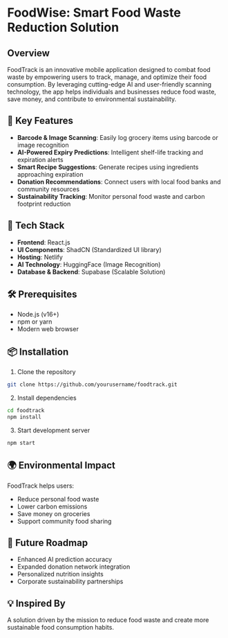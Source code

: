 # FoodWise: Smart Food Waste Reduction Solution

## Overview

FoodTrack is an innovative mobile application designed to combat food waste by empowering users to track, manage, and optimize their food consumption. By leveraging cutting-edge AI and user-friendly scanning technology, the app helps individuals and businesses reduce food waste, save money, and contribute to environmental sustainability.

## 🌟 Key Features

- **Barcode & Image Scanning**: Easily log grocery items using barcode or image recognition
- **AI-Powered Expiry Predictions**: Intelligent shelf-life tracking and expiration alerts
- **Smart Recipe Suggestions**: Generate recipes using ingredients approaching expiration
- **Donation Recommendations**: Connect users with local food banks and community resources
- **Sustainability Tracking**: Monitor personal food waste and carbon footprint reduction

## 🚀 Tech Stack

- **Frontend**: React.js
- **UI Components**: ShadCN (Standardized UI library)
- **Hosting**: Netlify
- **AI Technology**: HuggingFace (Image Recognition)
- **Database & Backend**: Supabase (Scalable Solution)

## 🛠 Prerequisites

- Node.js (v16+)
- npm or yarn
- Modern web browser

## 📦 Installation

1. Clone the repository
```bash
git clone https://github.com/yourusername/foodtrack.git
```

2. Install dependencies
```bash
cd foodtrack
npm install
```

3. Start development server
```bash
npm start
```

## 🌍 Environmental Impact

FoodTrack helps users:
- Reduce personal food waste
- Lower carbon emissions
- Save money on groceries
- Support community food sharing

## 🔮 Future Roadmap

- Enhanced AI prediction accuracy
- Expanded donation network integration
- Personalized nutrition insights
- Corporate sustainability partnerships

## 💡 Inspired By

A solution driven by the mission to reduce food waste and create more sustainable food consumption habits.


